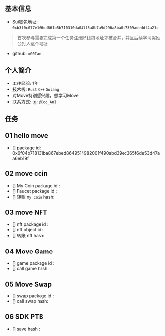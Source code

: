 ## 基本信息
- Sui钱包地址: `0xb3f0c077e166dd661b5b710310da081f5a8b7a9d296a8ba0c7309adeddf4a21c`
> 首次参与需要完成第一个任务注册好钱包地址才被合并，并且后续学习奖励会打入这个地址
- github: `xG0Ian`

## 个人简介
- 工作经验: 1年
- 技术栈: `Rust` `C++` `Golang`
- 对Move特别感兴趣，想学习Move
- 联系方式: tg: `@Ccc_AnI` 

## 任务

##   01 hello move  
- [] package id: 0x6f04b718131ba867ebed8649514982001f490abd39ec365f6de53d47aa6eb19f

##   02 move coin
- [] My Coin package id : 
- [] Faucet package id : 
- [] 转账 `My Coin` hash:

##   03 move NFT
- [] nft package id :
- [] nft object id : 
- [] 转账 nft  hash:

##   04 Move Game
- [] game package id :
- [] call game hash:

##   05 Move Swap
- [] swap package id :
- [] call swap hash:

##   06 SDK PTB
- [] save hash :
